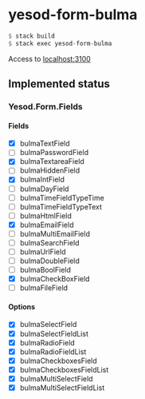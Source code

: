 # yesod-form-bulma

```hs
$ stack build
$ stack exec yesod-form-bulma
```

Access to [localhost:3100](http://localhost:3100)

## Implemented status

### Yesod.Form.Fields

#### Fields

- [x] bulmaTextField
- [ ] bulmaPasswordField
- [x] bulmaTextareaField
- [ ] bulmaHiddenField
- [x] bulmaIntField
- [ ] bulmaDayField
- [ ] bulmaTimeFieldTypeTime
- [ ] bulmaTimeFieldTypeText
- [ ] bulmaHtmlField
- [x] bulmaEmailField
- [ ] bulmaMultiEmailField
- [ ] bulmaSearchField
- [ ] bulmaUrlField
- [ ] bulmaDoubleField
- [ ] bulmaBoolField
- [x] bulmaCheckBoxField
- [ ] bulmaFileField

#### Options

- [x] bulmaSelectField
- [x] bulmaSelectFieldList
- [x] bulmaRadioField
- [x] bulmaRadioFieldList
- [x] bulmaCheckboxesField
- [x] bulmaCheckboxesFieldList
- [x] bulmaMultiSelectField
- [x] bulmaMultiSelectFieldList